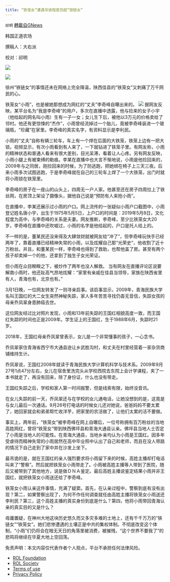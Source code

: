 ```yaml
---
title: “铁笼女”遭遇吊诡程度恐超“锁链女”
---
```

`祁明` [轉載自GNews](https://gnews.org/zh-hans/2286368/)

韩国正道农场

撰稿人：大右派

校对：祁明

![](https://assets.gnews.org/wp-content/uploads/2022/04/xin_png.001-2-6.jpg)

![](https://assets.gnews.org/wp-content/uploads/2022/04/IMG_2622.jpg)

徐州“铁链女”的事情还未在网络上完全降温，陕西佳县的“铁笼女”又刺痛了万千网民的心。

铁笼女“小雨”，也是被她那想成为网红的“丈夫”李奇峰自曝出来的。
![](https://assets.gnews.org/wp-content/uploads/2022/04/IMG_2623.png)
据网友反映，某平台名为“我是李奇峰”的用户，多次在直播中透露，他与捡来的女子小宇（他给起的网名叫小雨）生有一子一女；女儿生下后，被他以3万元的价格卖给了邻村。他还有更惊悚的“杰作”，小雨曾经流掉过一个胎儿，竟被李奇峰装进一个玻璃瓶，“珍藏”在家里。李奇峰的真实名字，有资料显示是李利民。

小雨的“丈夫”自称有辆三轮车，车上有一个焊在后面的大铁笼，铁笼上边有一把大锁。视频显示，有次小雨看到有人来了，一下就钻进了铁笼子里。有网友称，小雨的精神状态和普通人看来有很大差别，目光呆滞，看着让人心疼。另有网友反映，小雨小腿上有被束缚的勒痕。李某在直播中也大言不惭地说，小雨是他捡回来的，2009年与之同居，刚捡回来的时候，为了防逃跑，把她绑在椅子上三天三夜。后来小雨多次试图逃跑，于是李奇峰就在自己的三轮车上焊了一个大铁笼，出门时就将小雨锁在铁笼里。

李奇峰的房子在一座山的山头上，四周无一户人家。他甚至还在房子四周拉上了铁丝网，在房顶上架设了摄像头，据他自己说是“预防有人来抢小雨”。

在直播中，李某还展示过小雨的户口。网上流传的一张疑似小雨户口截图中，小雨登记姓名唐小宇，出生于1975年5月5日，上户口的时间是：2019年5月8日，文化程度为高中，与李奇峰的关系是夫妻。网友推断，李奇峰，至少比铁笼女大20岁。李奇峰在直播中还吹嘘过，小雨的名字是他给起的，户口是托人给上的。

不一样的是，董某民还没来得及大肆敛财就被网友给“冲了”，但李奇峰玩快手已经两年了，靠着直播已经精神失常的小雨，以及炫耀自己那“光荣史”，他收割了近十万粉丝。并且，和董某民一样，李奇峰也得到了救助，也帮他盖了房。甚至有两个孩子却卖掉一个的他，还拿到了独生子女光荣证。

但小雨在众目睽睽之下，被炒作了两年也没人解救。     当有网友在直播评论区说要解救小雨时，他还趾高气昂地炫耀：“家里有亲戚在佳县当领导，家族在陕西省里有人，青海也有，北京也有。”

3月1日晚，一位网友转发了一则寻亲启事。该启事显示，2009年，青海民族大学名叫王国红的大二女生突然神秘失踪，家人多年苦苦寻找仍杳无音信，失踪女孩的母亲乔凤翠身患肺癌去世。

这位网友经过比对照片发现，小雨和13年前失踪的王国红相貌高度一致，而王国红失踪的时间也正是2009年。学生证上的王国红，生于1988年6月，失踪时21岁。

2018年，王国红母亲乔凤翠曾表示，女儿是一个非常懂事的孩子，一心念书。

乔凤翠家住青海省西宁市大通县逊让乡武胜沟村，和丈夫在村里经营着一家杂货商铺维持生计。

乔凤翠说，王国红2008年就读于青海民族大学计算机科学与技术系。2009年9月27号1点47分左右，女儿在宿舍里洗完头从学校西院去东院上会计学课程，夹了一本书就走了，再没有回来，除了身份证，什么也没有带走。

王国红失踪之后，学校和家人第一时间报警，但是线索有限，始终没音讯。

在女儿失踪的前一天，乔凤翠还与在学校的女儿通电话，让她没想到的是，这竟是与女儿最后一次通话。9月26号打电话的时候女儿还对她说，爸爸妈妈不要太累了，她回家就会和弟弟帮忙收洋芋，把家里的农活做了，让他们太累的活不要做。

事实上，两年前，“铁笼女”被李奇峰在网上自曝后，一位号称拥有百万粉丝的当地高姓网红，曾将“铁笼女”带到陕西佛坪县和青海大通县认亲。佛坪县当地人士否定了小雨是当地人的可能性。在青海大通县，当地乡亲均认为小雨是王国红。因多年受虐待而精神失常的小雨居然在高中毕业照中认出了自己和老师，而且在没人带路的情况下自己走到了家中并在沙发上坐下。

最吊诡的是，就在王国红的亲人强烈要求将小雨留下来的时候，高姓主播却打电话叫来了“警察”。然后就把铁笼女小雨带走了。小雨被高姓主播等人带到了医院，随后又被带到了其他地方，说是做ＤＮＡ鉴定。最后高姓主播说鉴定结果小雨并非王国红，就把铁笼女小雨送还给了李奇峰。

铁笼女小雨认亲这件事情，充满了疑窦。首先，在认亲过程中，警察到底有没有出现？第二，如果警察出现了，为何不作任何调查就任由高姓主播将铁笼女小雨送还李利民？第三，这个高姓主播的真实身份到底是什么？第四，他将小雨带回青海认亲的真实目的又是什么？

毋庸置疑，在神州大地这块历史悠久而又多灾多难的土地上，还有千千万万的“铁链女”“铁笼女”。她们悲惨遭遇的土壤正是中共的集权体制。不彻底改变这个体制，“小雨”们仍将会在暗无天日的角落里被消费，被摧残，“这个世界不要我了”的悲鸣将继续在华夏大地上空回荡。

 

免责声明：本文内容仅代表作者个人观点，平台不承担任何法律风险。

- [ROL Foundation](https://rolfoundation.org/)
- [ROL Society](https://rolsociety.org/)
- [Terms of use](https://gnews.org/terms-of-use-3/)
- [Privacy Policy](https://gnews.org/privacy-policy/)
